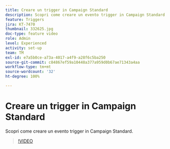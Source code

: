```yaml
---
title: Creare un trigger in Campaign Standard
description: Scopri come creare un evento trigger in Campaign Standard.
feature: Triggers
jira: KT-7470
thumbnail: 332625.jpg
doc-type: feature video
role: Admin
level: Experienced
activity: set-up
team: TM
exl-id: e7a5b0ce-a73a-4017-a4f9-a28f6c5ba250
source-git-commit: c84867ef59a10448a377a959d0b67ae71343a4aa
workflow-type: tm+mt
source-wordcount: '32'
ht-degree: 100%

---
```


# Creare un trigger in Campaign Standard

Scopri come creare un evento trigger in Campaign Standard.

>[!VIDEO](https://video.tv.adobe.com/v/332625?quality=12&learn=on)
